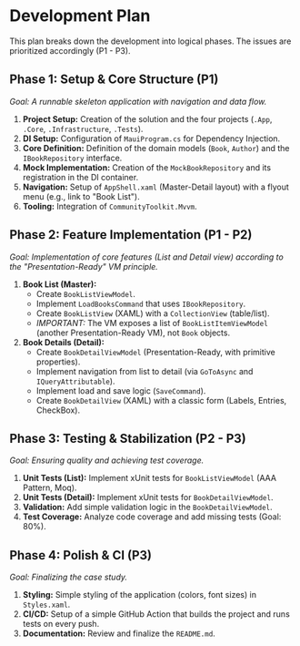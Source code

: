 # Development Plan

This plan breaks down the development into logical phases. The issues are prioritized accordingly (P1 - P3).

## Phase 1: Setup & Core Structure (P1)

*Goal: A runnable skeleton application with navigation and data flow.*

1.  **Project Setup:** Creation of the solution and the four projects (`.App`, `.Core`, `.Infrastructure`, `.Tests`).
2.  **DI Setup:** Configuration of `MauiProgram.cs` for Dependency Injection.
3.  **Core Definition:** Definition of the domain models (`Book`, `Author`) and the `IBookRepository` interface.
4.  **Mock Implementation:** Creation of the `MockBookRepository` and its registration in the DI container.
5.  **Navigation:** Setup of `AppShell.xaml` (Master-Detail layout) with a flyout menu (e.g., link to "Book List").
6.  **Tooling:** Integration of `CommunityToolkit.Mvvm`.

## Phase 2: Feature Implementation (P1 - P2)

*Goal: Implementation of core features (List and Detail view) according to the "Presentation-Ready" VM principle.*

1.  **Book List (Master):**
    * Create `BookListViewModel`.
    * Implement `LoadBooksCommand` that uses `IBookRepository`.
    * Create `BookListView` (XAML) with a `CollectionView` (table/list).
    * *IMPORTANT:* The VM exposes a list of `BookListItemViewModel` (another Presentation-Ready VM), not `Book` objects.
2.  **Book Details (Detail):**
    * Create `BookDetailViewModel` (Presentation-Ready, with primitive properties).
    * Implement navigation from list to detail (via `GoToAsync` and `IQueryAttributable`).
    * Implement load and save logic (`SaveCommand`).
    * Create `BookDetailView` (XAML) with a classic form (Labels, Entries, CheckBox).

## Phase 3: Testing & Stabilization (P2 - P3)

*Goal: Ensuring quality and achieving test coverage.*

1.  **Unit Tests (List):** Implement xUnit tests for `BookListViewModel` (AAA Pattern, Moq).
2.  **Unit Tests (Detail):** Implement xUnit tests for `BookDetailViewModel`.
3.  **Validation:** Add simple validation logic in the `BookDetailViewModel`.
4.  **Test Coverage:** Analyze code coverage and add missing tests (Goal: 80%).

## Phase 4: Polish & CI (P3)

*Goal: Finalizing the case study.*

1.  **Styling:** Simple styling of the application (colors, font sizes) in `Styles.xaml`.
2.  **CI/CD:** Setup of a simple GitHub Action that builds the project and runs tests on every push.
3.  **Documentation:** Review and finalize the `README.md`.
